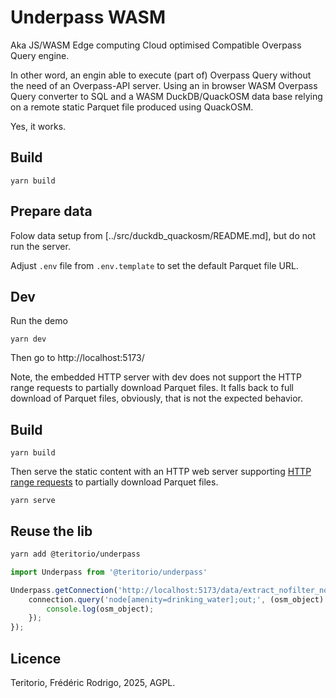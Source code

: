 # Underpass WASM

Aka JS/WASM Edge computing Cloud optimised Compatible Overpass Query engine.

In other word, an engin able to execute (part of) Overpass Query without the need of an Overpass-API server. Using an in browser WASM Overpass Query converter to SQL and a WASM DuckDB/QuackOSM data base relying on a remote static Parquet file produced using QuackOSM.

Yes, it works.

## Build

```
yarn build
```

## Prepare data

Folow data setup from [../src/duckdb_quackosm/README.md], but do not run the server.

Adjust `.env` file from `.env.template` to set the default Parquet file URL.

## Dev

Run the demo
```
yarn dev
```

Then go to http://localhost:5173/

Note, the embedded HTTP server with dev does not support the HTTP range requests to partially download Parquet files. It falls back to full download of Parquet files, obviously, that is not the expected behavior.

## Build

```
yarn build
```

Then serve the static content with an HTTP web server supporting [HTTP range requests](https://developer.mozilla.org/en-US/docs/Web/HTTP/Guides/Range_requests) to partially download Parquet files.

```
yarn serve
```

## Reuse the lib

```bash
yarn add @teritorio/underpass
```

```ts
import Underpass from '@teritorio/underpass'

Underpass.getConnection('http://localhost:5173/data/extract_nofilter_noclip_compact.parquet', (connection: Underpass.Connection) => {
    connection.query('node[amenity=drinking_water];out;', (osm_object) => {
        console.log(osm_object);
    });
});
```

## Licence

Teritorio, Frédéric Rodrigo, 2025, AGPL.
